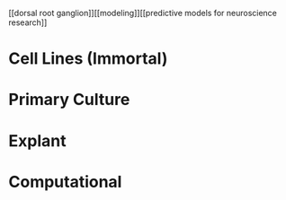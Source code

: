 [[dorsal root ganglion]][[modeling]][[predictive models for neuroscience research]]

# Cell Lines (Immortal)

# Primary Culture

# Explant

# Computational